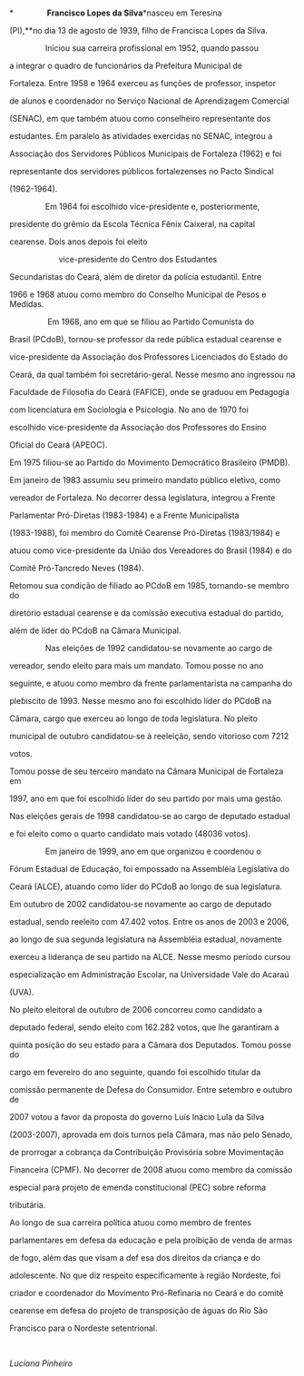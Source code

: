 

 



 



*               **Francisco Lopes da Silva***nasceu em Teresina

(PI),**no dia 13 de agosto de 1939, filho de Francisca Lopes da Silva.



                Iniciou sua carreira profissional em 1952, quando passou

a integrar o quadro de funcionários da Prefeitura Municipal de

Fortaleza. Entre 1958 e 1964 exerceu as funções de professor, inspetor

de alunos e coordenador no Serviço Nacional de Aprendizagem Comercial

(SENAC), em que também atuou como conselheiro representante dos

estudantes. Em paralelo às atividades exercidas no SENAC, integrou a

Associação dos Servidores Públicos Municipais de Fortaleza (1962) e foi

representante dos servidores públicos fortalezenses no Pacto Sindical

(1962-1964).



                Em 1964 foi escolhido vice-presidente e, posteriormente,

presidente do grêmio da Escola Técnica Fênix Caixeral, na capital

cearense. Dois anos depois foi eleito

                      vice-presidente do Centro dos Estudantes

Secundaristas do Ceará, além de diretor da polícia estudantil. Entre

1966 e 1968 atuou como membro do Conselho Municipal de Pesos e Medidas.



                 Em 1968, ano em que se filiou ao Partido Comunista do

Brasil (PCdoB), tornou-se professor da rede pública estadual cearense e

vice-presidente da Associação dos Professores Licenciados do Estado do

Ceará, da qual também foi secretário-geral. Nesse mesmo ano ingressou na

Faculdade de Filosofia do Ceará (FAFICE), onde se graduou em Pedagogia

com licenciatura em Sociologia e Psicologia. No ano de 1970 foi

escolhido vice-presidente da Associação dos Professores do Ensino

Oficial do Ceará (APEOC).  



Em 1975 filiou-se ao Partido do Movimento Democrático Brasileiro (PMDB).

Em janeiro de 1983 assumiu seu primeiro mandato público eletivo, como

vereador de Fortaleza. No decorrer dessa legislatura, integrou a Frente

Parlamentar Pró-Diretas (1983-1984) e a Frente Municipalista

(1983-1988), foi membro do Comitê Cearense Pró-Diretas (1983/1984) e

atuou como vice-presidente da União dos Vereadores do Brasil (1984) e do

Comitê Pró-Tancredo Neves (1984).



Retomou sua condição de filiado ao PCdoB em 1985, tornando-se membro do

diretório estadual cearense e da comissão executiva estadual do partido,

além de líder do PCdoB na Câmara Municipal.



                Nas eleições de 1992 candidatou-se novamente ao cargo de

vereador, sendo eleito para mais um mandato. Tomou posse no ano

seguinte, e atuou como membro da frente parlamentarista na campanha do

plebiscito de 1993. Nesse mesmo ano foi escolhido líder do PCdoB na

Câmara, cargo que exerceu ao longo de toda legislatura. No pleito

municipal de outubro candidatou-se à reeleição, sendo vitorioso com 7212

votos.



Tomou posse de seu terceiro mandato na Câmara Municipal de Fortaleza em

1997, ano em que foi escolhido líder do seu partido por mais uma gestão.

Nas eleições gerais de 1998 candidatou-se ao cargo de deputado estadual

e foi eleito como o quarto candidato mais votado (48036 votos).



                Em janeiro de 1999, ano em que organizou e coordenou o

Fórum Estadual de Educação, foi empossado na Assembléia Legislativa do

Ceará (ALCE), atuando como líder do PCdoB ao longo de sua legislatura.



Em outubro de 2002 candidatou-se novamente ao cargo de deputado

estadual, sendo reeleito com 47.402 votos. Entre os anos de 2003 e 2006,

ao longo de sua segunda legislatura na Assembléia estadual, novamente

exerceu a liderança de seu partido na ALCE. Nesse mesmo período cursou

especialização em Administração Escolar, na Universidade Vale do Acaraú

(UVA).



No pleito eleitoral de outubro de 2006 concorreu como candidato a

deputado federal, sendo eleito com 162.282 votos, que lhe garantiram a

quinta posição do seu estado para a Câmara dos Deputados. Tomou posse do

cargo em fevereiro do ano seguinte, quando foi escolhido titular da

comissão permanente de Defesa do Consumidor. Entre setembro e outubro de

2007 votou a favor da proposta do governo Luís Inácio Lula da Silva

(2003-2007), aprovada em dois turnos pela Câmara, mas não pelo Senado,

de prorrogar a cobrança da Contribuição Provisória sobre Movimentação

Financeira (CPMF). No decorrer de 2008 atuou como membro da comissão

especial para projeto de emenda constitucional (PEC) sobre reforma

tributária.



Ao longo de sua carreira política atuou como membro de frentes

parlamentares em defesa da educação e pela proibição de venda de armas

de fogo, além das que visam a def esa dos direitos da criança e do

adolescente. No que diz respeito especificamente à região Nordeste, foi

criador e coordenador do Movimento Pró-Refinaria no Ceará e do comitê

cearense em defesa do projeto de transposição de águas do Rio São

Francisco para o Nordeste setentrional.



 



*Luciana Pinheiro*



 



